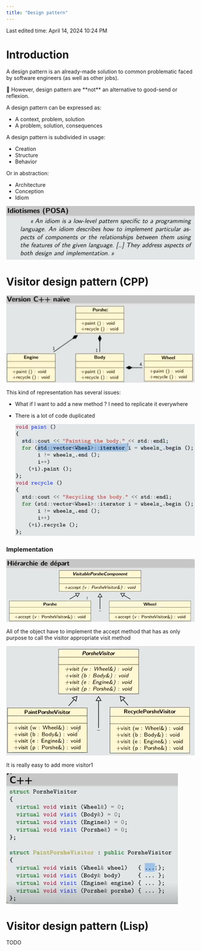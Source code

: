 ```yaml
---
title: "Design pattern"
---
```

Last edited time: April 14, 2024 10:24 PM

# Introduction

A design pattern is an already-made solution to common problematic faced by software engineers (as well as other jobs).

<aside>
🧠 However, design pattern are **not** an alternative to good-send or reflexion.

</aside>

A design pattern can be expressed as:

- A context, problem, solution
- A problem, solution, consequences

A design pattern is subdivided in usage:

- Creation
- Structure
- Behavior

Or in abstraction:

- Architecture
- Conception
- Idiom

![Untitled](Design%20pattern/Untitled.png)

# Visitor design pattern (CPP)

![Untitled](Design%20pattern/Untitled%201.png)

This kind of representation has several issues:

- What if I want to add a new method ? I need to replicate it everywhere
- There is a lot of code duplicated
    
    ![Untitled](Design%20pattern/Untitled%202.png)
    

### Implementation

![Untitled](Design%20pattern/Untitled%203.png)

All of the object have to implement the accept method that has as only purpose to call the visitor appropriate visit method

![Untitled](Design%20pattern/Untitled%204.png)

It is really easy to add more visitor1

![Untitled](Design%20pattern/Untitled%205.png)

# Visitor design pattern (Lisp)

TODO
